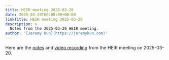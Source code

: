 ```yaml
---
title: HEIR meeting 2025-03-20
date: 2025-03-20T00:00:00+00:00
linkTitle: HEIR meeting 2025-03-20
description: >
  Notes from the 2025-03-20 HEIR meeting.
author: '[Jeremy Kun](https://jeremykun.com)'
---
```


Here are the
[notes](https://docs.google.com/document/d/1TMXQBVumA4YmOTH5QgKR27_Sb-60PI7bKyltJ-D3jbE/edit?usp=sharing)
and [video recording](https://youtu.be/ULRFEmhwzZE) from the HEIR meeting on
2025-03-20.
